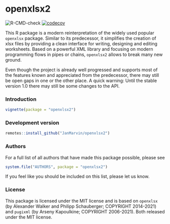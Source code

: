 openxlsx2
========

![R-CMD-check](https://github.com/JanMarvin/openxlsx2/workflows/R-CMD-check/badge.svg?branch=main) [![codecov](https://codecov.io/gh/JanMarvin/openxlsx2/branch/main/graph/badge.svg?token=HEZ7rXcZNq)](https://app.codecov.io/gh/JanMarvin/openxlsx2)

This R package is a modern reinterpretation of the widely used popular `openxlsx` package. Similar to its predecessor, it simplifies the creation of xlsx files by providing a clean interface for writing, designing and editing worksheets. Based on a powerful XML library and focusing on modern programming flows in pipes or chains, `openxlsx2` allows to break many new ground.

Even though the project is already well progressed and supports most of the features known and appreciated from the predecessor, there may still be open gaps in one or the other place. A quick warning: Until the stable version 1.0 there may still be some changes to the API.

### Introduction
```R
vignette(package = "openxlsx2")
```


### Development version
```R
remotes::install_github("JanMarvin/openxlsx2")
```

### Authors
For a full list of all authors that have made this package possible, please see
```R
system.file("AUTHORS", package = "openxlsx2")
```
If you feel like you should be included on this list, please let us know.

### License
This package is licensed under the MIT license and is based on `openxlsx` (by Alexander Walker and Philipp Schauberger; COPYRIGHT 2014-2021) and `pugixml` (by Arseny Kapoulkine; COPYRIGHT 2006-2021). Both released under the MIT license.
